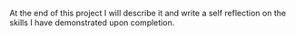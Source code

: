At the end of this project I will describe it and write a self reflection on the skills I have demonstrated upon completion.